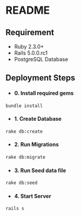 # README

## Requirement
* Ruby 2.3.0+
* Rails 5.0.0.rc1
* PostgreSQL Database

## Deployment Steps
* #### 0. Install required gems
```
bundle install
```

* #### 1. Create Database
```
rake db:create
```

* #### 2. Run Migrations
```
rake db:migrate
```

* #### 3. Run Seed data file
```
rake db:seed
```

* #### 4. Start Server
```
rails s
```
